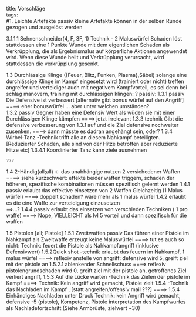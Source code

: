 title: Vorschläge  
tags:   
#1. Leichte Artefakte passiv
kleine Artefakte können in der selben Runde gezogen und ausgelöst werden

3.1.1.1 Sehnenschneider(4, F, 3F, 1)
Technik - 2 Maluswürfel
Schaden löst stattdessen eine 1 Punkte Wunde mit dem eigentlichen Schaden als Verkrüpplung, die als Ergebnismalus auf körperliche Aktionen angewendet wird. Wenn diese Wunde heilt und Verkrüpplung verursacht, wird stattdessen die verkrüpplung gesenkt.

1.3 Durchlässige Klinge ({Feuer, Blitz, Funken, Plasma},Säbel) 
solange eine durchlässige Klinge im Kampf eingesetzt wird (trainiert oder nicht) treffen angreifer und verteidiger auch mit negativem Kampfvorteil, es sei denn bei schlag manövern, 
training mit durchlässigen klingen:
?
passiv: 
	1.3.1  passiv
	Die Defensive ist verbessert
	[alternativ gibt bonus würfel auf den Angriff]
        ====> eher bonuswürfel ... aber unter welchen umständen?     
	1.3.2 passiv
	Gegner haben eine Defensiv Wert als wüden sie mit einer Durchlässigen Klinge kämpfen
        ====> jetzt irrelevant
	1.3.3 technik
	Gibt die defensive verbesserung von 1.3.1 auf und die Ziel defensive nochweiter zusenken.
        ====> dann müsste es dadran angehängt sein, oder?
	1.3.4 Wirbel-Tanz -Technik
	trifft alle an diesem Nahkampf beteiligten. [Reduzierter Schaden, alle sind von der Hitze betroffen aber reduzierte Hitze etc]
		1.3.4.1 Koordinierter Tanz
		kann ziele ausnehmen
	
	???
1.4 2-Händig(all;all) ← das unabhängige nutzen 2 versichedener Waffen
====> siehe kurzschwert: effekte beider waffen triggern, schaden der höheren, spezifische kombinationen müssen spezifisch gelernt werden
1.4.1 passiv
erlaubt das effektive einsetzen von 2 Waffen Gleichzeitig  (1 Malus würfel)
====> doppelt schaden? wäre mehr als 1 malus würfel
1.4.2
erlaubt es die eine Waffe zur verteidigung einzusetzen	
==>...?
	1.4.4 passiv
	erlaubt das einsetzen von verschieden Techniken ( 1 pro waffe)
====> Nope, VIELLEICHT als lvl 5 vorteil und dann spezifisch für die waffen

1.5 Pistolen [all; Pistole]
1.5.1 Zweitwaffen passiv
Das führen einer Pistole im Nahkampf als Zweitwaffe erzeugt keine Maluswürfel
====> tut es auch so nicht: Technik: feuert die Pistole als Nahkampfangriff (inklusive Defensivwert)
1.5.2Quick shot -technik
erlaubt das feuern im Nahkampf, 1 malus würfel
====> reflexiv anstelle von angriff: defensive wird 5, greift ziel mit der pistole an
1.5.2.1 ablenkender Schnellschuss
====> reflexiv pistolengrundschaden wird 0, greift ziel mit der pistole an, getroffenes Ziel verliert angriff, 
1.5.3 Auf die Lücke warten -Technik
das Zielen der pistole im Kampf
====> Technik: Kein angriff wird gemacht, Pistole zielt
1.5.4 -Technik
das Nachladen im Kampf , [statt angreifen/offensiv mail ???]
====> 1.5.4 Einhändiges Nachladen unter Druck
Technik: kein Angriff wird gemacht, defensive -5 (pistole), Kompetenz, Pistole interpretation des Kampfwurfes als Nachladefortschritt (Siehe Armbrüste, zielwert ~30)
